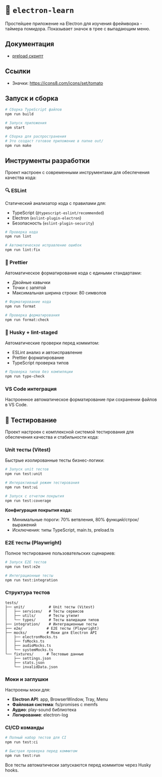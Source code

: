 # 🍅 `electron-learn`

Простейшее приложение на Electron для изучения фреймворка - таймера помидора. Показывает значок в трее с выпадающим меню.

## Документация

- [preload скрипт](./docs/preload.md)

## Ссылки

- Значки: https://icons8.com/icons/set/tomato

## Запуск и сборка

```bash
# Сборка TypeScript файлов
npm run build

# Запуск приложения
npm start

# Сборка для распространения
# Это создаст готовое приложение в папке out/
npm run make
```

## Инструменты разработки

Проект настроен с современными инструментами для обеспечения качества кода:

### 🔍 ESLint

Статический анализатор кода с правилами для:

- TypeScript (`@typescript-eslint/recommended`)
- Electron (`eslint-plugin-electron`)
- Безопасность (`eslint-plugin-security`)

```bash
# Проверка кода
npm run lint

# Автоматическое исправление ошибок
npm run lint:fix
```

### 💅 Prettier

Автоматическое форматирование кода с едиными стандартами:

- Двойные кавычки
- Точки с запятой
- Максимальная ширина строки: 80 символов

```bash
# Форматирование кода
npm run format

# Проверка форматирования
npm run format:check
```

### 🐶 Husky + lint-staged

Автоматические проверки перед коммитом:

- ESLint анализ и автоисправление
- Prettier форматирование
- TypeScript проверка типов

```bash
# Проверка типов без компиляции
npm run type-check
```

### VS Code интеграция

Настроенное автоматическое форматирование при сохранении файлов в VS Code.

## 🧪 Тестирование

Проект настроен с комплексной системой тестирования для обеспечения качества и стабильности кода:

### Unit тесты (Vitest)

Быстрые изолированные тесты бизнес-логики:

```bash
# Запуск unit тестов
npm run test:unit

# Интерактивный режим тестирования
npm run test:ui

# Запуск с отчетом покрытия
npm run test:coverage
```

**Конфигурация покрытия кода:**

- Минимальные пороги: 70% ветвления, 80% функций/строк/выражений
- Исключения: типы TypeScript, main.ts, preload.ts

### E2E тесты (Playwright)

Полное тестирование пользовательских сценариев:

```bash
# Запуск E2E тестов
npm run test:e2e

# Интеграционные тесты
npm run test:integration
```

### Структура тестов

```
tests/
├── unit/           # Unit тесты (Vitest)
│   ├── services/   # Тесты сервисов
│   ├── utils/      # Тесты утилит
│   └── types/      # Тесты валидации типов
├── integration/    # Интеграционные тесты
├── e2e/           # E2E тесты (Playwright)
├── mocks/         # Моки для Electron API
│   ├── electronMocks.ts
│   ├── fsMocks.ts
│   ├── audioMocks.ts
│   └── systemMocks.ts
└── fixtures/      # Тестовые данные
    ├── settings.json
    ├── stats.json
    └── invalidData.json
```

### Моки и заглушки

Настроены моки для:

- **Electron API**: app, BrowserWindow, Tray, Menu
- **Файловая система**: fs/promises с memfs
- **Аудио**: play-sound библиотека
- **Логирование**: electron-log

### CI/CD команды

```bash
# Полный набор тестов для CI
npm run test:ci

# Быстрая проверка перед коммитом
npm run test:run
```

Все тесты автоматически запускаются перед коммитом через Husky hooks.
